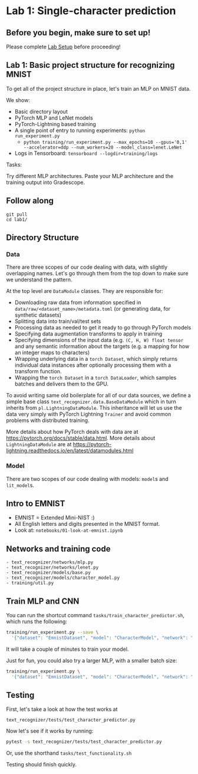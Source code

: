 # Lab 1: Single-character prediction

## Before you begin, make sure to set up!

Please complete [Lab Setup](/setup.md) before proceeding!

## Lab 1: Basic project structure for recognizing MNIST

To get all of the project structure in place, let's train an MLP on MNIST data.

We show:

- Basic directory layout
- PyTorch MLP and LeNet models
- PyTorch-Lightning based training
- A single point of entry to running experiments: `python run_experiment.py`
  - `python training/run_experiment.py --max_epochs=10 --gpus='0,1' --accelerator=ddp --num_workers=20 --model_class=lenet.LeNet`
- Logs in Tensorboard: `tensorboard --logdir=training/logs`

Tasks:

Try different MLP architectures.
Paste your MLP architecture and the training output into Gradescope.

## Follow along

```
git pull
cd lab1/
```

## Directory Structure

### Data

There are three scopes of our code dealing with data, with slightly overlapping names.
Let's go through them from the top down to make sure we understand the pattern.

At the top level are `DataModule` classes.
They are responsible for:
- Downloading raw data from information specified in `data/raw/<dataset_name>/metadata.toml`  (or generating data, for synthetic datasets)
- Splitting data into train/val/test sets
- Processing data as needed to get it ready to go through PyTorch models
- Specifying data augmentation transforms to apply in training
- Specifying dimensions of the input data (e.g. `(C, H, W) float tensor` and any semantic information about the targets (e.g. a mapping for how an integer maps to characters)
- Wrapping underlying data in a `torch Dataset`, which simply returns individual data instances after optionally processing them with a transform function.
- Wrapping the `torch Dataset` in a `torch DataLoader`, which samples batches and delivers them to the GPU.

To avoid writing same old boilerplate for all of our data sources, we define a simple base class `text_recognizer.data.BaseDataModule` which in turn inherits from `pl.LightningDataModule`.
This inheritance will let us use the data very simply with PyTorch Lightning `Trainer` and avoid common problems with distributed training.

More details about how PyTorch deals with data are at https://pytorch.org/docs/stable/data.html.
More details about `LightningDataModule` are at https://pytorch-lightning.readthedocs.io/en/latest/datamodules.html

### Model

There are two scopes of our code dealing with models: `model`s and `lit_model`s.

## Intro to EMNIST

- EMNIST = Extended Mini-NIST :)
- All English letters and digits presented in the MNIST format.
- Look at: `notebooks/01-look-at-emnist.ipynb`

## Networks and training code

```
- text_recognizer/networks/mlp.py
- text_recognizer/networks/lenet.py
- text_recognizer/models/base.py
- text_recognizer/models/character_model.py
- training/util.py
```

## Train MLP and CNN

You can run the shortcut command `tasks/train_character_predictor.sh`, which runs the following:

```sh
training/run_experiment.py --save \
  '{"dataset": "EmnistDataset", "model": "CharacterModel", "network": "mlp",  "train_args": {"batch_size": 256}}'
```

It will take a couple of minutes to train your model.

Just for fun, you could also try a larger MLP, with a smaller batch size:

```sh
training/run_experiment.py \
  '{"dataset": "EmnistDataset", "model": "CharacterModel", "network": "mlp", "network_args": {"num_layers": 8}, "train_args": {"batch_size": 128}}'
```

## Testing

First, let's take a look at how the test works at

```
text_recognizer/tests/test_character_predictor.py
```

Now let's see if it works by running:

```sh
pytest -s text_recognizer/tests/test_character_predictor.py
```

Or, use the shorthand `tasks/test_functionality.sh`

Testing should finish quickly.
